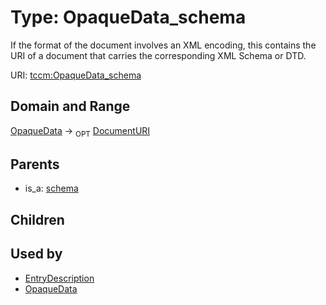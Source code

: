
# Type: OpaqueData_schema


If the format of the document involves an XML encoding, this contains the URI of a document that carries the corresponding XML Schema or DTD.

URI: [tccm:OpaqueData_schema](https://hotecosystem.org/tccm/OpaqueData_schema)


## Domain and Range

[OpaqueData](OpaqueData.md) ->  <sub>OPT</sub> [DocumentURI](types/DocumentURI.md)

## Parents

 *  is_a: [schema](schema.md)

## Children


## Used by

 * [EntryDescription](EntryDescription.md)
 * [OpaqueData](OpaqueData.md)
